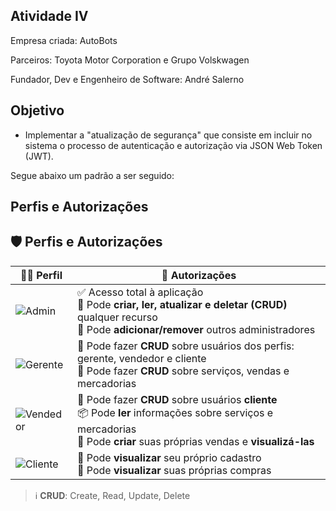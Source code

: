 ## Atividade IV

Empresa criada: AutoBots

Parceiros: Toyota Motor Corporation e Grupo Volskwagen

Fundador, Dev e Engenheiro de Software: André Salerno

## Objetivo

- Implementar a "atualização de segurança" que consiste em incluir no sistema o processo de autenticação e autorização via JSON Web Token (JWT).

Segue abaixo um padrão a ser seguido:

## Perfis e Autorizações

## 🛡️ Perfis e Autorizações

| 🧑‍💼 **Perfil**     | 🔐 **Autorizações** |
|--------------------|----------------------|
| ![Admin](https://img.shields.io/badge/-Administrador-red) | ✅ Acesso total à aplicação<br>🔄 Pode **criar, ler, atualizar e deletar (CRUD)** qualquer recurso<br>👥 Pode **adicionar/remover** outros administradores |
| ![Gerente](https://img.shields.io/badge/-Gerente-blue) | 👥 Pode fazer **CRUD** sobre usuários dos perfis: gerente, vendedor e cliente<br>🛒 Pode fazer **CRUD** sobre serviços, vendas e mercadorias |
| ![Vendedor](https://img.shields.io/badge/-Vendedor-green) | 👥 Pode fazer **CRUD** sobre usuários **cliente**<br>📦 Pode **ler** informações sobre serviços e mercadorias<br>🧾 Pode **criar** suas próprias vendas e **visualizá-las** |
| ![Cliente](https://img.shields.io/badge/-Cliente-lightgrey) | 👤 Pode **visualizar** seu próprio cadastro<br>🧾 Pode **visualizar** suas próprias compras |

> ℹ️ **CRUD**: Create, Read, Update, Delete

